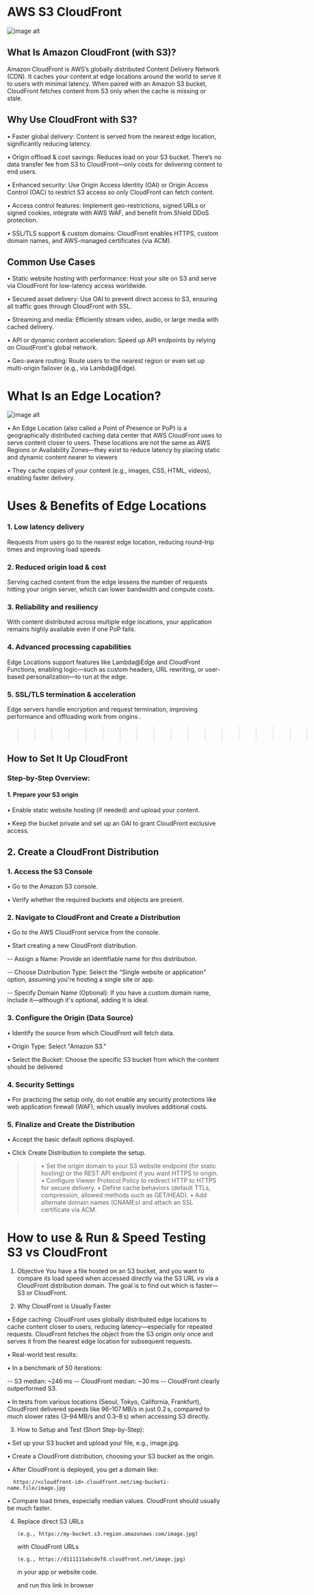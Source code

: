 
<h1>AWS S3 CloudFront</h1>

![image alt](https://github.com/nikiimisal/S3-CLI-IAm/blob/main/thumbnail.png?raw=true)

<h2>What Is Amazon CloudFront (with S3)?</h2>

Amazon CloudFront is AWS’s globally distributed Content Delivery Network (CDN). 
It caches your content at edge locations around the world to serve it to users with minimal latency. When paired with an Amazon S3 bucket, CloudFront fetches content from S3 only when the cache is missing or stale.

<h2>Why Use CloudFront with S3?</h2>

• Faster global delivery: Content is served from the nearest edge location, significantly reducing latency.

• Origin offload & cost savings: Reduces load on your S3 bucket. There’s no data transfer fee from S3 to CloudFront—only costs for delivering content to end users.

• Enhanced security: Use Origin Access Identity (OAI) or Origin Access Control (OAC) to restrict S3 access so only CloudFront can fetch content.

• Access control features: Implement geo-restrictions, signed URLs or signed cookies, integrate with AWS WAF, and benefit from Shield DDoS protection.

• SSL/TLS support & custom domains: CloudFront enables HTTPS, custom domain names, and AWS-managed certificates (via ACM).

<h2>Common Use Cases</h2>

• Static website hosting with performance: Host your site on S3 and serve via CloudFront for low-latency access worldwide.

• Secured asset delivery: Use OAI to prevent direct access to S3, ensuring all traffic goes through CloudFront with SSL.

• Streaming and media: Efficiently stream video, audio, or large media with cached delivery.

• API or dynamic content acceleration: Speed up API endpoints by relying on CloudFront's global network.

• Geo-aware routing: Route users to the nearest region or even set up multi-origin failover (e.g., via Lambda@Edge).

<h1>What Is an Edge Location?</h1>

![image alt](https://github.com/nikiimisal/S3-CLI-IAm/blob/main/cloudfront_location_edge.png?raw=true)

• An Edge Location (also called a Point of Presence or PoP) is a geographically distributed caching data center that AWS CloudFront uses to serve content closer to users. These locations are not the same as AWS Regions or Availability Zones—they exist to reduce latency by placing static and dynamic content nearer to viewers

• They cache copies of your content (e.g., images, CSS, HTML, videos), enabling faster delivery.

<h1>Uses & Benefits of Edge Locations</h1>

<h3>1. Low latency delivery</h3>

Requests from users go to the nearest edge location, reducing round-trip times and improving load speeds

<h3>2. Reduced origin load & cost</h3>

Serving cached content from the edge lessens the number of requests hitting your origin server, which can lower bandwidth and compute costs.

<h3>3. Reliability and resiliency</h3>

With content distributed across multiple edge locations, your application remains highly available even if one PoP fails.

<h3>4. Advanced processing capabilities</h3>

Edge Locations support features like Lambda@Edge and CloudFront Functions, enabling logic—such as custom headers, URL rewriting, or user-based personalization—to run at the edge.

<h3>5. SSL/TLS termination & acceleration</h3>

Edge servers handle encryption and request termination, improving performance and offloading work from origins .

>>>>>>>>>>>>>>>>>>>>>>>>>>>>>>>>>>>>>>>>>>>>>>>>>>>>>>>>>>>>>>>>>>>>>>>>>>>>>>>>>>>>>>>>>>>>>>>>>>>>>>>>>>>>>>>>>>>>>>>>>>>>>>>>>>>>>>>>>>>>>>>>>>>>>>>>>>>>>>>>>>>>>>>>>>>>>>>>>>.*


<h2>How to Set It Up CloudFront</h2>

<h3>Step‑by‑Step Overview:</h3>

  <h4>1. Prepare your S3 origin</h4>

 • Enable static website hosting (if needed) and upload your content.

 • Keep the bucket private and set up an OAI to grant CloudFront exclusive access.

 <h2>2. Create a CloudFront Distribution</h2>


 <h3>1. Access the S3 Console</h3>

•  Go to the Amazon S3 console.

• Verify whether the required buckets and objects are present.


<h3>2. Navigate to CloudFront and Create a Distribution</h3>

• Go to the AWS CloudFront service from the console.

• Start creating a new CloudFront distribution.

 -- Assign a Name: Provide an identifiable name for this distribution.

 -- Choose Distribution Type: Select the "Single website or application" option, assuming you're hosting a single site or app.

 -- Specify Domain Name (Optional): If you have a custom domain name, include it—although it's optional, adding it is ideal.

<h3>3. Configure the Origin (Data Source)</h3>

• Identify the source from which CloudFront will fetch data.

• Origin Type: Select "Amazon S3."

• Select the Bucket: Choose the specific S3 bucket from which the content should be delivered

<h3>4. Security Settings</h3>

• For practicing the setup only, do not enable any security protections like web application firewall (WAF), which usually involves additional costs.

<h3>5. Finalize and Create the Distribution</h3>

• Accept the basic default options displayed.

• Click Create Distribution to complete the setup.

>>• Set the origin domain to your S3 website endpoint (for static hosting) or the REST API endpoint if you want HTTPS to origin.
  • Configure Viewer Protocol Policy to redirect HTTP to HTTPS for secure delivery.
  • Define cache behaviors (default TTLs, compression, allowed methods such as GET/HEAD).
  • Add alternate domain names (CNAMEs) and attach an SSL certificate via ACM.



<h1>How to use & Run & Speed Testing S3 vs CloudFront</h1>

1. Objective
You have a file hosted on an S3 bucket, and you want to compare its load speed when accessed directly via the S3 URL vs via a CloudFront distribution domain. The goal is to find out which is faster—S3 or CloudFront.

2. Why CloudFront is Usually Faster

• Edge caching: CloudFront uses globally distributed edge locations to cache content closer to users, reducing latency—especially for repeated requests. CloudFront fetches the object from the S3 origin only once   and serves it from the nearest edge location for subsequent requests.


• Real-world test results:

• In a benchmark of 50 iterations:

-- S3 median: ~246 ms
-- CloudFront median: ~30 ms
-- CloudFront clearly outperformed S3. 

• In tests from various locations (Seoul, Tokyo, California, Frankfurt), CloudFront delivered speeds like 96–107 MB/s in just 0.2 s, compared to much slower rates (3–94 MB/s and 0.3–8 s) when accessing S3 directly. 


3. How to Setup and Test (Short Step-by-Step):

• Set up your S3 bucket and upload your file, e.g., image.jpg.

• Create a CloudFront distribution, choosing your S3 bucket as the origin.

• After CloudFront is deployed, you get a domain like:
                   
      https://<cloudfront-id>.cloudfront.net/img-bucketi-name.file/image.jpg

• Compare load times, especially median values. CloudFront should usually be much faster.

4. Replace direct S3 URLs

       (e.g., https://my-bucket.s3.region.amazonaws.com/image.jpg)
    with CloudFront URLs

       (e.g., https://d111111abcdef8.cloudfront.net/image.jpg)
   in your app or website code.<br>

   and run this link in browser




